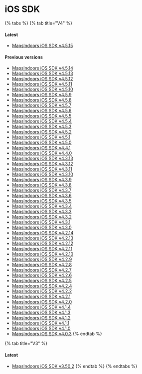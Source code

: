 # iOS SDK

{% tabs %}
{% tab title="V4" %}
#### Latest[​](https://docs.mapsindoors.com/reference-docs/ios#latest-1) <a href="#latest-1" id="latest-1"></a>

* [MapsIndoors iOS SDK v4.5.15](https://app.mapsindoors.com/mapsindoors/reference/ios/4.5.15/documentation/mapsindoors/)

#### Previous versions[​](https://docs.mapsindoors.com/reference-docs/ios#previous-versions) <a href="#previous-versions" id="previous-versions"></a>

* [MapsIndoors iOS SDK v4.5.14](https://app.mapsindoors.com/mapsindoors/reference/ios/4.5.14/documentation/mapsindoors/)
* [MapsIndoors iOS SDK v4.5.13](https://app.mapsindoors.com/mapsindoors/reference/ios/4.5.13/documentation/mapsindoors/)
* [MapsIndoors iOS SDK v4.5.12](https://app.mapsindoors.com/mapsindoors/reference/ios/4.5.12/documentation/mapsindoors/)
* [MapsIndoors iOS SDK v4.5.11](https://app.mapsindoors.com/mapsindoors/reference/ios/4.5.11/documentation/mapsindoors/)
* [MapsIndoors iOS SDK v4.5.10](https://app.mapsindoors.com/mapsindoors/reference/ios/4.5.10/documentation/mapsindoors/)
* [MapsIndoors iOS SDK v4.5.9](https://app.mapsindoors.com/mapsindoors/reference/ios/4.5.9/documentation/mapsindoors/)
* [MapsIndoors iOS SDK v4.5.8](https://app.mapsindoors.com/mapsindoors/reference/ios/4.5.8/documentation/mapsindoors/)
* [MapsIndoors iOS SDK v4.5.7](https://app.mapsindoors.com/mapsindoors/reference/ios/4.5.7/documentation/mapsindoors/)
* [MapsIndoors iOS SDK v4.5.6](https://app.mapsindoors.com/mapsindoors/reference/ios/4.5.6/documentation/mapsindoors/)
* [MapsIndoors iOS SDK v4.5.5](https://app.mapsindoors.com/mapsindoors/reference/ios/4.5.5/documentation/mapsindoors/)
* [MapsIndoors iOS SDK v4.5.4](https://app.mapsindoors.com/mapsindoors/reference/ios/4.5.4/documentation/mapsindoors/)
* [MapsIndoors iOS SDK v4.5.3](https://app.mapsindoors.com/mapsindoors/reference/ios/4.5.3/documentation/mapsindoors/)
* [MapsIndoors iOS SDK v4.5.2](https://app.mapsindoors.com/mapsindoors/reference/ios/4.5.2/documentation/mapsindoors/)
* [MapsIndoors iOS SDK v4.5.1](https://app.mapsindoors.com/mapsindoors/reference/ios/4.5.1/documentation/mapsindoors/)
* [MapsIndoors iOS SDK v4.5.0](https://app.mapsindoors.com/mapsindoors/reference/ios/4.5.0/documentation/mapsindoors/)
* [MapsIndoors iOS SDK v4.4.1](https://app.mapsindoors.com/mapsindoors/reference/ios/4.4.1/documentation/mapsindoors/)
* [MapsIndoors iOS SDK v4.4.0](https://app.mapsindoors.com/mapsindoors/reference/ios/4.4.0/documentation/mapsindoors/)
* [MapsIndoors iOS SDK v4.3.13](https://app.mapsindoors.com/mapsindoors/reference/ios/4.3.13/documentation/mapsindoors/)
* [MapsIndoors iOS SDK v4.3.12](https://app.mapsindoors.com/mapsindoors/reference/ios/4.3.12/documentation/mapsindoors/)
* [MapsIndoors iOS SDK v4.3.11](https://app.mapsindoors.com/mapsindoors/reference/ios/4.3.11/documentation/mapsindoors/)
* [MapsIndoors iOS SDK v4.3.10](https://app.mapsindoors.com/mapsindoors/reference/ios/4.3.10/documentation/mapsindoors/)
* [MapsIndoors iOS SDK v4.3.9](https://app.mapsindoors.com/mapsindoors/reference/ios/4.3.9/documentation/mapsindoors/)
* [MapsIndoors iOS SDK v4.3.8](https://app.mapsindoors.com/mapsindoors/reference/ios/4.3.8/documentation/mapsindoors/)
* [MapsIndoors iOS SDK v4.3.7](https://app.mapsindoors.com/mapsindoors/reference/ios/4.3.7/documentation/mapsindoors/)
* [MapsIndoors iOS SDK v4.3.6](https://app.mapsindoors.com/mapsindoors/reference/ios/4.3.6/documentation/mapsindoors/)
* [MapsIndoors iOS SDK v4.3.5](https://app.mapsindoors.com/mapsindoors/reference/ios/4.3.5/documentation/mapsindoors/)
* [MapsIndoors iOS SDK v4.3.4](https://app.mapsindoors.com/mapsindoors/reference/ios/4.3.4/documentation/mapsindoors/)
* [MapsIndoors iOS SDK v4.3.3](https://app.mapsindoors.com/mapsindoors/reference/ios/4.3.3/documentation/mapsindoors/)
* [MapsIndoors iOS SDK v4.3.2](https://app.mapsindoors.com/mapsindoors/reference/ios/4.3.2/documentation/mapsindoors/)
* [MapsIndoors iOS SDK v4.3.1](https://app.mapsindoors.com/mapsindoors/reference/ios/4.3.1/documentation/mapsindoors/)
* [MapsIndoors iOS SDK v4.3.0](https://app.mapsindoors.com/mapsindoors/reference/ios/4.3.0/documentation/mapsindoors/)
* [MapsIndoors iOS SDK v4.2.14](https://app.mapsindoors.com/mapsindoors/reference/ios/4.2.14/documentation/mapsindoors/)
* [MapsIndoors iOS SDK v4.2.13](https://app.mapsindoors.com/mapsindoors/reference/ios/4.2.13/documentation/mapsindoors/)
* [MapsIndoors iOS SDK v4.2.12](https://app.mapsindoors.com/mapsindoors/reference/ios/4.2.12/documentation/mapsindoors/)
* [MapsIndoors iOS SDK v4.2.11](https://app.mapsindoors.com/mapsindoors/reference/ios/4.2.11/documentation/mapsindoors/)
* [MapsIndoors iOS SDK v4.2.10](https://app.mapsindoors.com/mapsindoors/reference/ios/4.2.10/documentation/mapsindoors/)
* [MapsIndoors iOS SDK v4.2.9](https://app.mapsindoors.com/mapsindoors/reference/ios/4.2.9/documentation/mapsindoors/)
* [MapsIndoors iOS SDK v4.2.8](https://app.mapsindoors.com/mapsindoors/reference/ios/4.2.8/documentation/mapsindoors/)
* [MapsIndoors iOS SDK v4.2.7](https://app.mapsindoors.com/mapsindoors/reference/ios/4.2.7/documentation/mapsindoors/)
* [MapsIndoors iOS SDK v4.2.6](https://app.mapsindoors.com/mapsindoors/reference/ios/4.2.6/documentation/mapsindoors/)
* [MapsIndoors iOS SDK v4.2.5](https://app.mapsindoors.com/mapsindoors/reference/ios/4.2.5/documentation/mapsindoors/)
* [MapsIndoors iOS SDK v4.2.4](https://app.mapsindoors.com/mapsindoors/reference/ios/4.2.4/documentation/mapsindoors/)
* [MapsIndoors iOS SDK v4.2.2](https://app.mapsindoors.com/mapsindoors/reference/ios/4.2.2/documentation/mapsindoors/)
* [MapsIndoors iOS SDK v4.2.1](https://app.mapsindoors.com/mapsindoors/reference/ios/4.2.1/documentation/mapsindoors/)
* [MapsIndoors iOS SDK v4.2.0](https://app.mapsindoors.com/mapsindoors/reference/ios/4.2.0/documentation/mapsindoors/)
* [MapsIndoors iOS SDK v4.1.4](https://app.mapsindoors.com/mapsindoors/reference/ios/4.1.4/documentation/mapsindoors/)
* [MapsIndoors iOS SDK v4.1.3](https://app.mapsindoors.com/mapsindoors/reference/ios/4.1.3/documentation/mapsindoors/)
* [MapsIndoors iOS SDK v4.1.2](https://app.mapsindoors.com/mapsindoors/reference/ios/4.1.2/documentation/mapsindoors/)
* [MapsIndoors iOS SDK v4.1.1](https://app.mapsindoors.com/mapsindoors/reference/ios/4.1.1/documentation/mapsindoors/)
* [MapsIndoors iOS SDK v4.1.0](https://app.mapsindoors.com/mapsindoors/reference/ios/4.1.0/documentation/mapsindoors/)
* [MapsIndoors iOS SDK v4.0.3](https://app.mapsindoors.com/mapsindoors/reference/ios/v4-doc/documentation/mapsindoors/)
{% endtab %}

{% tab title="V3" %}
#### Latest[​](https://docs.mapsindoors.com/reference-docs/ios#latest-2) <a href="#latest-2" id="latest-2"></a>

* [MapsIndoors iOS SDK v3.50.2](https://app.mapsindoors.com/mapsindoors/reference/ios/v3/classes.html)
{% endtab %}
{% endtabs %}
